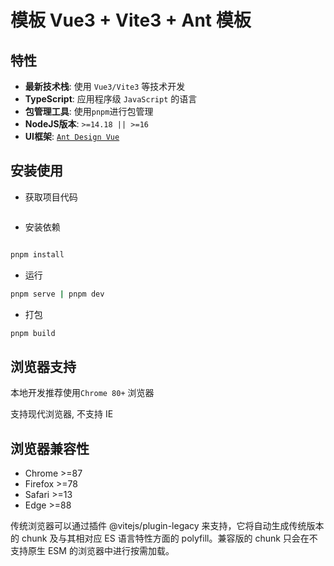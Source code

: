 # 模板 Vue3 + Vite3 + Ant 模板

## 特性

- **最新技术栈**: 使用 `Vue3/Vite3` 等技术开发
- **TypeScript**: 应用程序级 `JavaScript` 的语言
- **包管理工具**: 使用`pnpm`进行包管理
- **NodeJS版本**: `>=14.18 || >=16`
- **UI框架**: [`Ant Design Vue`](https://www.antdv.com/components/overview-cn)

## 安装使用

- 获取项目代码

```bash
```

- 安装依赖

```bash

pnpm install
```

- 运行

```bash
pnpm serve | pnpm dev
```

- 打包

```bash
pnpm build
```

## 浏览器支持

本地开发推荐使用`Chrome 80+` 浏览器

支持现代浏览器, 不支持 IE

## 浏览器兼容性

- Chrome >=87
- Firefox >=78
- Safari >=13
- Edge >=88

传统浏览器可以通过插件 @vitejs/plugin-legacy 来支持，它将自动生成传统版本的 chunk 及与其相对应 ES 语言特性方面的
polyfill。兼容版的 chunk 只会在不支持原生 ESM 的浏览器中进行按需加载。


